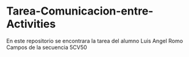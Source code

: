 # Tarea-Comunicacion-entre-Activities
En este repositorio se encontrara la tarea del alumno Luis Angel Romo Campos de la secuencia 5CV50

